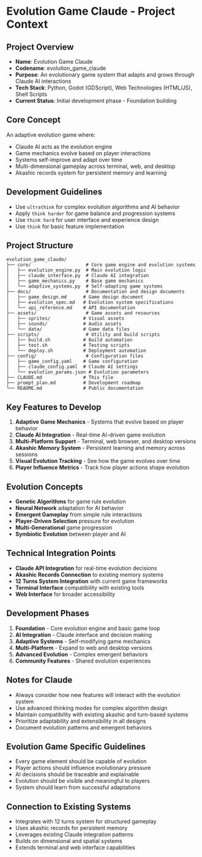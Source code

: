 # Evolution Game Claude - Project Context

## Project Overview
- **Name**: Evolution Game Claude
- **Codename**: evolution_game_claude
- **Purpose**: An evolutionary game system that adapts and grows through Claude AI interactions
- **Tech Stack**: Python, Godot (GDScript), Web Technologies (HTML/JS), Shell Scripts
- **Current Status**: Initial development phase - Foundation building

## Core Concept
An adaptive evolution game where:
- Claude AI acts as the evolution engine
- Game mechanics evolve based on player interactions
- Systems self-improve and adapt over time
- Multi-dimensional gameplay across terminal, web, and desktop
- Akashic records system for persistent memory and learning

## Development Guidelines
- Use `ultrathink` for complex evolution algorithms and AI behavior
- Apply `think harder` for game balance and progression systems
- Use `think hard` for user interface and experience design
- Use `think` for basic feature implementation

## Project Structure
```
evolution_game_claude/
├── core/                    # Core game engine and evolution systems
│   ├── evolution_engine.py  # Main evolution logic
│   ├── claude_interface.py  # Claude AI integration
│   ├── game_mechanics.py    # Base game mechanics
│   └── adaptive_systems.py  # Self-adapting game systems
├── docs/                    # Documentation and design documents
│   ├── game_design.md      # Game design document
│   ├── evolution_spec.md   # Evolution system specifications
│   └── api_reference.md    # API documentation
├── assets/                  # Game assets and resources
│   ├── sprites/            # Visual assets
│   ├── sounds/             # Audio assets
│   └── data/               # Game data files
├── scripts/                 # Utility and build scripts
│   ├── build.sh            # Build automation
│   ├── test.sh             # Testing scripts
│   └── deploy.sh           # Deployment automation
├── config/                  # Configuration files
│   ├── game_config.yaml    # Game configuration
│   ├── claude_config.yaml  # Claude AI settings
│   └── evolution_params.json # Evolution parameters
├── CLAUDE.md               # This file
├── prompt_plan.md          # Development roadmap
└── README.md               # Public documentation
```

## Key Features to Develop
1. **Adaptive Game Mechanics** - Systems that evolve based on player behavior
2. **Claude AI Integration** - Real-time AI-driven game evolution
3. **Multi-Platform Support** - Terminal, web browser, and desktop versions
4. **Akashic Memory System** - Persistent learning and memory across sessions
5. **Visual Evolution Tracking** - See how the game evolves over time
6. **Player Influence Metrics** - Track how player actions shape evolution

## Evolution Concepts
- **Genetic Algorithms** for game rule evolution
- **Neural Network** adaptation for AI behavior
- **Emergent Gameplay** from simple rule interactions
- **Player-Driven Selection** pressure for evolution
- **Multi-Generational** game progression
- **Symbiotic Evolution** between player and AI

## Technical Integration Points
- **Claude API Integration** for real-time evolution decisions
- **Akashic Records Connection** to existing memory systems
- **12 Turns System Integration** with current game frameworks
- **Terminal Interface** compatibility with existing tools
- **Web Interface** for broader accessibility

## Development Phases
1. **Foundation** - Core evolution engine and basic game loop
2. **AI Integration** - Claude interface and decision making
3. **Adaptive Systems** - Self-modifying game mechanics
4. **Multi-Platform** - Expand to web and desktop versions
5. **Advanced Evolution** - Complex emergent behaviors
6. **Community Features** - Shared evolution experiences

## Notes for Claude
- Always consider how new features will interact with the evolution system
- Use advanced thinking modes for complex algorithm design
- Maintain compatibility with existing akashic and turn-based systems
- Prioritize adaptability and extensibility in all designs
- Document evolution patterns and emergent behaviors

## Evolution Game Specific Guidelines
- Every game element should be capable of evolution
- Player actions should influence evolutionary pressure
- AI decisions should be traceable and explainable
- Evolution should be visible and meaningful to players
- System should learn from successful adaptations

## Connection to Existing Systems
- Integrates with 12 turns system for structured gameplay
- Uses akashic records for persistent memory
- Leverages existing Claude integration patterns
- Builds on dimensional and spatial systems
- Extends terminal and web interface capabilities